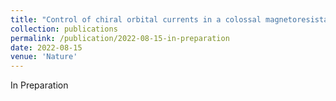 ```yaml
---
title: "Control of chiral orbital currents in a colossal magnetoresistance material"
collection: publications
permalink: /publication/2022-08-15-in-preparation
date: 2022-08-15
venue: 'Nature'
---
```


In Preparation
